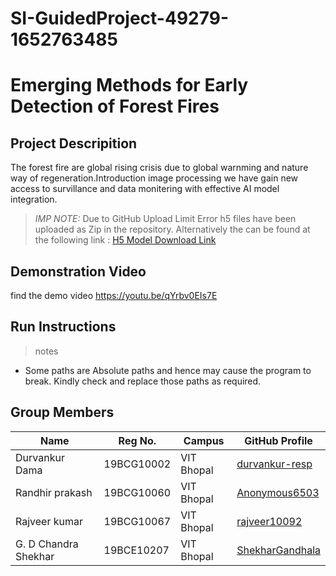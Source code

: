 # SI-GuidedProject-49279-1652763485
# Emerging Methods for Early Detection of Forest Fires

## Project Descripition
The forest fire are global rising crisis due to global warnming and nature way of regeneration.Introduction image processing we have gain new access to survillance and data monitering with effective AI model integration.
> _IMP NOTE:_ Due to GitHub Upload Limit Error h5 files have been uploaded as Zip in the repository. Alternatively the can be found at the following link : [H5 Model Download Link](https://drive.google.com/drive/folders/1vq8TRFWE7WH7_-dsqKAmvjJAsaxx-kPQ?usp=sharing)
## Demonstration Video

find the demo video https://youtu.be/qYrbv0EIs7E

## Run Instructions

> notes
* Some paths are Absolute paths and hence may cause the program to break. Kindly check and replace those paths as required.



## Group Members

| Name            | Reg No.    | Campus     | GitHub Profile                                    |
|-----------------|------------|------------|---------------------------------------------------|
| Durvankur Dama  | 19BCG10002 | VIT Bhopal | [durvankur-resp](https://github.com/durvankur-resp) |
| Randhir prakash    | 19BCG10060 | VIT Bhopal | [Anonymous6503](https://github.com/Anonymous6503) |
|Rajveer kumar  | 19BCG10067 | VIT Bhopal |[rajveer10092](https://github.com/rajveer10092)|
|G. D Chandra Shekhar | 19BCE10207 | VIT Bhopal |[ShekharGandhala](https://github.com/ShekharGandhala) |
